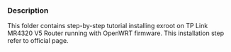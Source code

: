 ### Description
This folder contains step-by-step tutorial installing exroot on TP Link MR4320 V5 Router running with OpenWRT firmware. This installation step refer to official page.